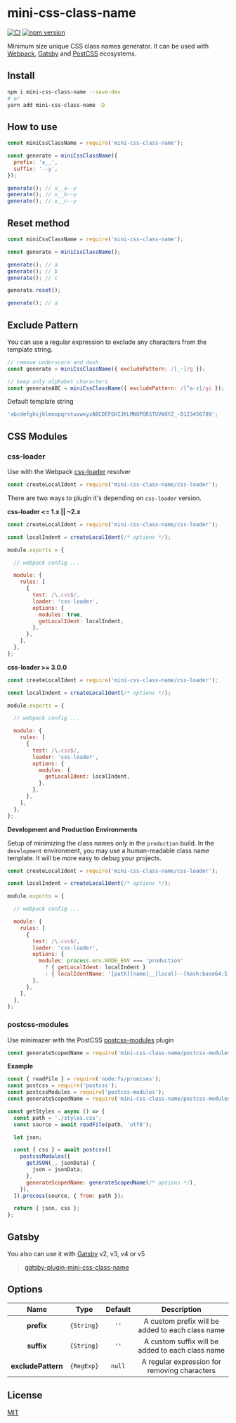 # mini-css-class-name

[![CI](https://github.com/shoonia/mini-css-class-name/actions/workflows/ci.yml/badge.svg)](https://github.com/shoonia/mini-css-class-name/actions/workflows/ci.yml)
[![npm version](https://img.shields.io/npm/v/mini-css-class-name.svg)](https://www.npmjs.com/package/mini-css-class-name)

Minimum size unique CSS class names generator.
It can be used with [Webpack](#css-modules), [Gatsby](https://github.com/shoonia/gatsby-plugin-mini-css-class-name#readme) and [PostCSS](#postcss-modules) ecosystems.

## Install

```bash
npm i mini-css-class-name --save-dev
# or
yarn add mini-css-class-name -D
```

## How to use

```js
const miniCssClassName = require('mini-css-class-name');

const generate = miniCssClassName({
  prefix: 'x__',
  suffix: '--y',
});

generate(); // x__a--y
generate(); // x__b--y
generate(); // x__c--y
```

## Reset method

```js
const miniCssClassName = require('mini-css-class-name');

const generate = miniCssClassName();

generate(); // a
generate(); // b
generate(); // c

generate.reset();

generate(); // a
```

## Exclude Pattern

You can use a regular expression to exclude any characters from the template string.

```js
// remove underscore and dash
const generate = miniCssClassName({ excludePattern: /[_-]/g });

// keep only alphabet characters
const generateABC = miniCssClassName({ excludePattern: /[^a-z]/gi });
```

Default template string

```js
'abcdefghijklmnopqrstuvwxyzABCDEFGHIJKLMNOPQRSTUVWXYZ_-0123456789';
```

## CSS Modules

### css-loader

Use with the Webpack [css-loader](https://github.com/webpack-contrib/css-loader#css-loader) resolver

```js
const createLocalIdent = require('mini-css-class-name/css-loader');
```

There are two ways to plugin it's depending on `css-loader` version.

**css-loader <= 1.x || ~2.x**

```js
const createLocalIdent = require('mini-css-class-name/css-loader');

const localIndent = createLocalIdent(/* options */);

module.exports = {

  // webpack config ...

  module: {
    rules: [
      {
        test: /\.css$/,
        loader: 'css-loader',
        options: {
          modules: true,
          getLocalIdent: localIndent,
        },
      },
    ],
  },
};
```

**css-loader >= 3.0.0**

```js
const createLocalIdent = require('mini-css-class-name/css-loader');

const localIndent = createLocalIdent(/* options */);

module.exports = {

  // webpack config ...

  module: {
    rules: [
      {
        test: /\.css$/,
        loader: 'css-loader',
        options: {
          modules: {
            getLocalIdent: localIndent,
          },
        },
      },
    ],
  },
};
```

**Development and Production Environments**

Setup of minimizing the class names only in the `production` build. In the `development` environment, you may use a human-readable class name template. It will be more easy to debug your projects.

```js
const createLocalIdent = require('mini-css-class-name/css-loader');

const localIndent = createLocalIdent(/* options */);

module.exports = {

  // webpack config ...

  module: {
    rules: [
      {
        test: /\.css$/,
        loader: 'css-loader',
        options: {
          modules: process.env.NODE_ENV === 'production'
            ? { getLocalIdent: localIndent }
            : { localIdentName: '[path][name]__[local]--[hash:base64:5]' },
        },
      },
    ],
  },
};
```

### postcss-modules

Use minimazer with the PostCSS [postcss-modules](https://github.com/madyankin/postcss-modules#postcss-modules) plugin

```js
const generateScopedName = require('mini-css-class-name/postcss-modules');
```

**Example**

```js
const { readFile } = require('node:fs/promises');
const postcss = require('postcss');
const postcssModules = require('postcss-modules');
const generateScopedName = require('mini-css-class-name/postcss-modules');

const getStyles = async () => {
  const path = './styles.css';
  const source = await readFile(path, 'utf8');

  let json;

  const { css } = await postcss([
    postcssModules({
      getJSON(_, jsonData) {
        json = jsonData;
      },
      generateScopedName: generateScopedName(/* options */),
    }),
  ]).process(source, { from: path });

  return { json, css };
};
```

## Gatsby

You also can use it with [Gatsby](https://www.gatsbyjs.org/docs/add-custom-webpack-config/) v2, v3, v4 or v5

> [gatsby-plugin-mini-css-class-name](https://github.com/shoonia/gatsby-plugin-mini-css-class-name#readme)

## Options

|    Name          |   Type     | Default | Description |
|:----------------:|:----------:|:-------:|:-----------:|
| **prefix**       | `{String}` |  `''`   | A custom prefix will be added to each class name
| **suffix**       | `{String}` |  `''`   | A custom suffix will be added to each class name
|**excludePattern**| `{RegExp}` | `null`  | A regular expression for removing characters

## License

[MIT](./LICENSE)
